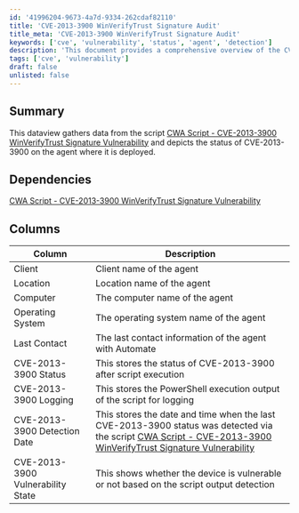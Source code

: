 ```yaml
---
id: '41996204-9673-4a7d-9334-262cdaf82110'
title: 'CVE-2013-3900 WinVerifyTrust Signature Audit'
title_meta: 'CVE-2013-3900 WinVerifyTrust Signature Audit'
keywords: ['cve', 'vulnerability', 'status', 'agent', 'detection']
description: 'This document provides a comprehensive overview of the CVE-2013-3900 status on agents where the associated script is deployed. It details the data gathered, dependencies, and the specific columns that represent various attributes of the agents, including their vulnerability status and detection dates.'
tags: ['cve', 'vulnerability']
draft: false
unlisted: false
---
```


## Summary

This dataview gathers data from the script [CWA Script - CVE-2013-3900 WinVerifyTrust Signature Vulnerability](<../scripts/CVE-2013-3900 WinVerifyTrust Signature Vulnerability.md>) and depicts the status of CVE-2013-3900 on the agent where it is deployed.

## Dependencies

[CWA Script - CVE-2013-3900 WinVerifyTrust Signature Vulnerability](<../scripts/CVE-2013-3900 WinVerifyTrust Signature Vulnerability.md>)

## Columns

| Column                          | Description                                                                                   |
|---------------------------------|-----------------------------------------------------------------------------------------------|
| Client                          | Client name of the agent                                                                      |
| Location                        | Location name of the agent                                                                    |
| Computer                        | The computer name of the agent                                                                |
| Operating System                | The operating system name of the agent                                                        |
| Last Contact                   | The last contact information of the agent with Automate                                       |
| CVE-2013-3900 Status            | This stores the status of CVE-2013-3900 after script execution                               |
| CVE-2013-3900 Logging           | This stores the PowerShell execution output of the script for logging                         |
| CVE-2013-3900 Detection Date    | This stores the date and time when the last CVE-2013-3900 status was detected via the script [CWA Script - CVE-2013-3900 WinVerifyTrust Signature Vulnerability](<../scripts/CVE-2013-3900 WinVerifyTrust Signature Vulnerability.md>) |
| CVE-2013-3900 Vulnerability State | This shows whether the device is vulnerable or not based on the script output detection       |




